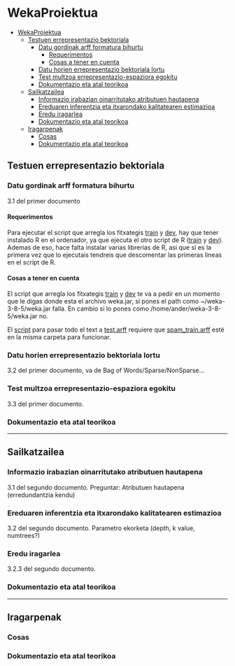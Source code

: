 # WekaProiektua

- [WekaProiektua](#wekaproiektua)
  * [Testuen errepresentazio bektoriala](#testuen-errepresentazio-bektoriala)
    + [Datu gordinak arff formatura bihurtu](#datu-gordinak-arff-formatura-bihurtu)
      - [Requerimentos](#requerimentos)
      - [Cosas a tener en cuenta](#cosas-a-tener-en-cuenta)
    + [Datu horien errepresentazio bektoriala lortu](#datu-horien-errepresentazio-bektoriala-lortu)
    + [Test multzoa errepresentazio-espaziora egokitu](#test-multzoa-errepresentazio-espaziora-egokitu)
    + [Dokumentazio eta atal teorikoa](#dokumentazio-eta-atal-teorikoa)
  * [Sailkatzailea](#sailkatzailea)
    + [Informazio irabazian oinarritutako atributuen hautapena](#informazio-irabazian-oinarritutako-atributuen-hautapena)
    + [Ereduaren inferentzia eta itxarondako kalitatearen estimazioa](#ereduaren-inferentzia-eta-itxarondako-kalitatearen-estimazioa)
    + [Eredu iragarlea](#eredu-iragarlea)
    + [Dokumentazio eta atal teorikoa](#dokumentazio-eta-atal-teorikoa-1)
  * [Iragarpenak](#iragarpenak)
    + [Cosas](#cosas)
    + [Dokumentazio eta atal teorikoa](#dokumentazio-eta-atal-teorikoa-2)


## Testuen errepresentazio bektoriala

### Datu gordinak arff formatura bihurtu
3.1 del primer documento

#### Requerimentos
Para ejecutar el script que arregla los fitxategis [train](https://github.com/JonAnderAsua/WekaProiektua/blob/master/src/main/resources/dataFiles/train/Script.sh) y [dev](https://github.com/JonAnderAsua/WekaProiektua/blob/master/src/main/resources/dataFiles/dev/Script.sh), hay que tener instalado R en el ordenador, ya que ejecuta el otro script de R ([train](https://github.com/JonAnderAsua/WekaProiektua/blob/master/src/main/resources/dataFiles/train/newFix.r) y [dev](https://github.com/JonAnderAsua/WekaProiektua/blob/master/src/main/resources/dataFiles/dev/newFix.r)).
Ademas de eso, hace falta instalar varias librerias de R, asi que si es la primera vez que lo ejecutais tendreis que descomentar las primeras lineas en el script de R.


#### Cosas a tener en cuenta 
El script que arregla los fitxategis [train](https://github.com/JonAnderAsua/WekaProiektua/blob/master/src/main/resources/dataFiles/train/Script.sh) y [dev](https://github.com/JonAnderAsua/WekaProiektua/blob/master/src/main/resources/dataFiles/dev/Script.sh) te va a pedir en un momento que le digas donde esta el archivo weka.jar, si pones el path como ~/weka-3-8-5/weka.jar falla. En cambio si lo pones como /home/ander/weka-3-8-5/weka.jar no.

El [script](https://github.com/JonAnderAsua/WekaProiektua/blob/master/src/main/resources/dataFiles/test/testScript.sh) para pasar todo el text a [test.arff](https://github.com/JonAnderAsua/WekaProiektua/blob/master/src/main/resources/dataFiles/test/test.arff) requiere que [spam_train.arff](https://github.com/JonAnderAsua/WekaProiektua/blob/master/src/main/resources/dataFiles/train/spam_train.arff) esté en la misma carpeta para funcionar. 

### Datu horien errepresentazio bektoriala lortu
3.2 del primer documento, va de Bag of Words/Sparse/NonSparse...
  
### Test multzoa errepresentazio-espaziora egokitu
3.3 del primer documento.

### Dokumentazio eta atal teorikoa

---

## Sailkatzailea
### Informazio irabazian oinarritutako atributuen hautapena 
3.1 del segundo documento. Preguntar: Atributuen hautapena (erredundantzia kendu)
  
### Ereduaren inferentzia eta itxarondako kalitatearen estimazioa 
3.2 del segundo documento. Parametro ekorketa (depth, k value, numtrees?)
  
### Eredu iragarlea
3.2.3 del segundo documento.
  
### Dokumentazio eta atal teorikoa
  
---

## Iragarpenak

### Cosas
  
### Dokumentazio eta atal teorikoa




